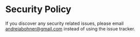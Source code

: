 # Security Policy

If you discover any security related issues, please email andreiabohner@gmail.com instead of using the issue tracker.

